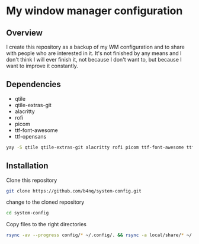 # My window manager configuration 

## Overview 
I create this repository as a backup of my WM configuration and to share with people who are interested in it. It's not finished by any means and I don't think I will ever finish it, not because I don't want to, but because I want to improve it constantly. 

## Dependencies
- qtile
- qtile-extras-git 
- alacritty 
- rofi
- picom
- ttf-font-awesome
- ttf-opensans
```bash
yay -S qtile qtile-extras-git alacritty rofi picom ttf-font-awesome ttf-opensans
```
## Installation
Clone this repository
```bash
git clone https://github.com/b4nq/system-config.git 
```
change to the cloned repository
```bash
cd system-config
```
Copy files to the right directories
```bash
rsync -av --progress config/* ~/.config/. && rsync -a local/share/* ~/.local/share/. 
```
